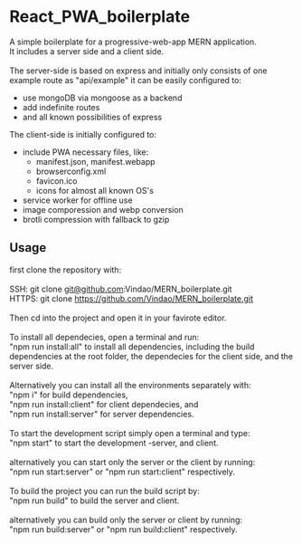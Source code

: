# React_PWA_boilerplate

A simple boilerplate for a progressive-web-app MERN application. <br/>
It includes a server side and a client side. <br/>
<br/>
The server-side is based on express and initially only consists of one example route as "api/example"
it can be easily configured to:<br/>

- use mongoDB via mongoose as a backend
- add indefinite routes
- and all known possibilities of express

The client-side is initially configured to:<br/>

- include PWA necessary files, like:
  - manifest.json, manifest.webapp
  - browserconfig.xml
  - favicon.ico
  - icons for almost all known OS's
- service worker for offline use
- image comporession and webp conversion
- brotli compression with fallback to gzip

## Usage

first clone the repository with:<br/>
<br/>
SSH: git clone git@github.com:Vindao/MERN_boilerplate.git<br/>
HTTPS: git clone https://github.com/Vindao/MERN_boilerplate.git<br/>
<br/>
Then cd into the project and open it in your favirote editor.<br/>
<br/>
To install all dependecies, open a terminal and run:<br/>
"npm run install:all" to install all dependencies, including the build dependencies at the root folder, the dependecies for the client side, and the server side.<br/>
<br/>
Alternatively you can install all the environments separately with:<br/>
"npm i" for build dependencies,<br/>
"npm run install:client" for client dependecies, and<br/>
"npm run install:server" for server dependencies.<br/>
<br/>
To start the development script simply open a terminal and type:<br/>
"npm start" to start the development -server, and client.<br/>
<br/>
alternatively you can start only the server or the client by running:<br/>
"npm run start:server" or "npm run start:client" respectively.<br/>
<br/>
To build the project you can run the build script by:<br/>
"npm run build" to build the server and client.<br/>
<br/>
alternatively you can build only the server or client by running:<br/>
"npm run build:server" or "npm run build:client" respectively.
